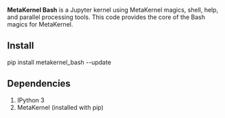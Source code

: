 **MetaKernel Bash** is a Jupyter kernel using MetaKernel magics, shell, help, and parallel processing tools. This code provides the core of the Bash magics for MetaKernel.

## Install

pip install metakernel_bash --update

## Dependencies

1. IPython 3
1. MetaKernel (installed with pip)
